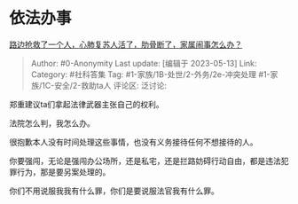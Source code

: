 # 依法办事
[路边抢救了一个人，心肺复苏人活了，肋骨断了，家属闹事怎么办？](https://www.zhihu.com/question/596691759/answer/3025795084)

> Author: #0-Anonymity
> Last update: [编辑于 2023-05-13]
> Link:
> Category: #社科答集
> Tag: #1-家族/1B-处世/2-外务/2e-冲突处理 #1-家族/1C-安全/2-救助ta人 
> 评论区:
> 泛讨论:

郑重建议ta们拿起法律武器主张自己的权利。

法院怎么判，我怎么办。

很抱歉本人没有时间处理这些事情，也没有义务接待任何不想接待的人。

你要强闯，无论是强闯办公场所，还是私宅，还是拦路妨碍行动自由，都是违法犯罪行为，那是要另案处理的。

你们不用说服我我有什么罪，你们是要说服法官我有什么罪。